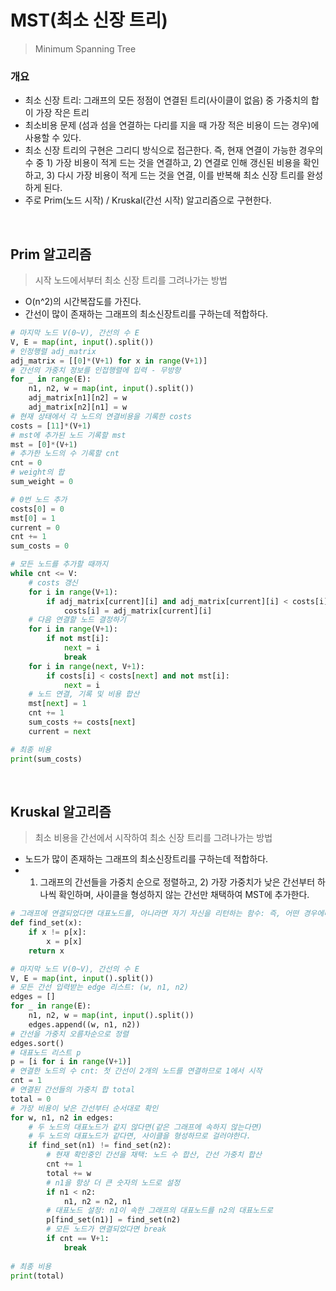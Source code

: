 # MST(최소 신장 트리)

> Minimum Spanning Tree

### 개요

- 최소 신장 트리: 그래프의 모든 정점이 연결된 트리(사이클이 없음) 중 가중치의 합이 가장 작은 트리
- 최소비용 문제 (섬과 섬을 연결하는 다리를 지을 때 가장 적은 비용이 드는 경우)에 사용할 수 있다.
- 최소 신장 트리의 구현은 그리디 방식으로 접근한다. 즉, 현재 연결이 가능한 경우의 수 중 1) 가장 비용이 적게 드는 것을 연결하고, 2) 연결로 인해 갱신된 비용을 확인하고, 3) 다시 가장 비용이 적게 드는 것을 연결, 이를 반복해 최소 신장 트리를 완성하게 된다.
- 주로 Prim(노드 시작) / Kruskal(간선 시작) 알고리즘으로 구현한다.

<br>

## Prim 알고리즘

> 시작 노드에서부터 최소 신장 트리를 그려나가는 방법

- O(n^2)의 시간복잡도를 가진다. 
- 간선이 많이 존재하는 그래프의 최소신장트리를 구하는데 적합하다.

```python
# 마지막 노드 V(0~V), 간선의 수 E
V, E = map(int, input().split())
# 인정행렬 adj_matrix
adj_matrix = [[0]*(V+1) for x in range(V+1)]
# 간선의 가중치 정보를 인접행렬에 입력 - 무방향
for _ in range(E):
    n1, n2, w = map(int, input().split())
    adj_matrix[n1][n2] = w
    adj_matrix[n2][n1] = w
# 현재 상태에서 각 노드의 연결비용을 기록한 costs
costs = [11]*(V+1)
# mst에 추가된 노드 기록할 mst
mst = [0]*(V+1)
# 추가한 노드의 수 기록할 cnt
cnt = 0
# weight의 합
sum_weight = 0

# 0번 노드 추가
costs[0] = 0
mst[0] = 1
current = 0
cnt += 1
sum_costs = 0

# 모든 노드를 추가할 때까지
while cnt <= V:
    # costs 갱신
    for i in range(V+1):
        if adj_matrix[current][i] and adj_matrix[current][i] < costs[i]:
            costs[i] = adj_matrix[current][i]
    # 다음 연결할 노드 결정하기
    for i in range(V+1):
        if not mst[i]:
            next = i
            break
    for i in range(next, V+1):
        if costs[i] < costs[next] and not mst[i]:
            next = i
    # 노드 연결, 기록 및 비용 합산
    mst[next] = 1
    cnt += 1
    sum_costs += costs[next]
    current = next

# 최종 비용
print(sum_costs)
```



<br>

## Kruskal 알고리즘

> 최소 비용을 간선에서 시작하여 최소 신장 트리를 그려나가는 방법

- 노드가 많이 존재하는 그래프의 최소신장트리를 구하는데 적합하다.
- 1) 그래프의 간선들을 가중치 순으로 정렬하고, 2) 가장 가중치가 낮은 간선부터 하나씩 확인하며, 사이클을 형성하지 않는 간선만 채택하여 MST에 추가한다.

```python
# 그래프에 연결되었다면 대표노드를, 아니라면 자기 자신을 리턴하는 함수: 즉, 어떤 경우에나 대표노드를 리턴
def find_set(x):
    if x != p[x]:
        x = p[x]
    return x

# 마지막 노드 V(0~V), 간선의 수 E
V, E = map(int, input().split())
# 모든 간선 입력받는 edge 리스트: (w, n1, n2)
edges = []
for _ in range(E):
    n1, n2, w = map(int, input().split())
    edges.append((w, n1, n2))
# 간선을 가중치 오름차순으로 정렬
edges.sort()
# 대표노드 리스트 p
p = [i for i in range(V+1)]
# 연결한 노드의 수 cnt: 첫 간선이 2개의 노드를 연결하므로 1에서 시작
cnt = 1
# 연결된 간선들의 가중치 합 total
total = 0
# 가장 비용이 낮은 간선부터 순서대로 확인
for w, n1, n2 in edges:
    # 두 노드의 대표노드가 같지 않다면(같은 그래프에 속하지 않는다면)
    # 두 노드의 대표노드가 같다면, 사이클을 형성하므로 걸러야한다.
    if find_set(n1) != find_set(n2):
        # 현재 확인중인 간선을 채택: 노드 수 합산, 간선 가중치 합산
        cnt += 1
        total += w
        # n1을 항상 더 큰 숫자의 노드로 설정
        if n1 < n2:
            n1, n2 = n2, n1
        # 대표노드 설정: n1이 속한 그래프의 대표노드를 n2의 대표노드로
        p[find_set(n1)] = find_set(n2)
        # 모든 노드가 연결되었다면 break
        if cnt == V+1:
            break
            
# 최종 비용
print(total)
```



<br>

